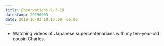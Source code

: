 ```yaml
---
title: Observations 9-3-19
datestamp: 20190903
date: 2019-10-03 18:16:00 -05:00
---
```


- Watching videos of Japanese supercentenarians with my ten-year-old cousin Charles.
